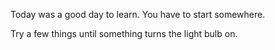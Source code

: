 Today was a good day to learn. You have to start somewhere.

Try a few things until something turns the light bulb on.

